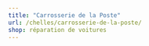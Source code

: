 ```yaml
---
title: "Carrosserie de la Poste"
url: /chelles/carrosserie-de-la-poste/
shop: réparation de voitures
---
```

